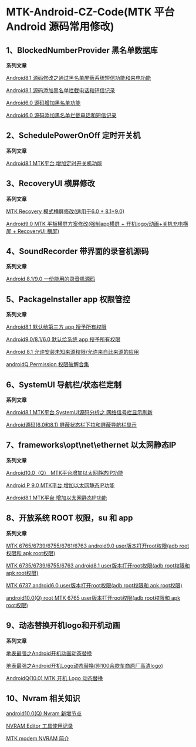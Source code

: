 # MTK-Android-CZ-Code(MTK 平台 Android 源码常用修改)


## 1、BlockedNumberProvider 黑名单数据库

**系列文章**

[Android8.1 源码修改之通过黑名单屏蔽系统短信功能和来电功能](https://blog.csdn.net/u012932409/article/details/89417324)

[Android8.1 源码添加黑名单拦截电话和短信记录](https://blog.csdn.net/u012932409/article/details/95080813)


[Android6.0 源码增加黑名单功能](https://blog.csdn.net/u012932409/article/details/101101389)


[Android6.0 源码添加黑名单拦截电话和短信记录](https://blog.csdn.net/u012932409/article/details/101101431)


## 2、SchedulePowerOnOff 定时开关机

**系列文章**

[Android8.1 MTK平台 增加定时开关机功能](https://blog.csdn.net/u012932409/article/details/100524321)


## 3、RecoveryUI 横屏修改

**系列文章**

[MTK Recovery 模式横屏修改(适用于6.0 + 8.1+9.0)](https://blog.csdn.net/u012932409/article/details/100890755)

[Android9.0 MTK 平板横屏方案修改(强制app横屏 + 开机logo/动画+关机充电横屏 + RecoveryUI 横屏)](https://blog.csdn.net/u012932409/article/details/102585974)


## 4、SoundRecorder 带界面的录音机源码

**系列文章**

[Android 8.1/9.0 一份能用的录音机源码](https://blog.csdn.net/u012932409/article/details/102721982)

## 5、PackageInstaller app 权限管控

**系列文章**

[Android8.1 默认给第三方 app 授予所有权限](https://blog.csdn.net/u012932409/article/details/97400030)

[Android9.0/8.1/6.0 默认给系统 app 授予所有权限](https://blog.csdn.net/u012932409/article/details/103726915)

[Android 8.1 允许安装未知来源权限/允许来自此来源的应用](https://blog.csdn.net/u012932409/article/details/103814872)

[androidQ Permission 权限破解合集](https://blog.csdn.net/u012932409/article/details/105734723)


## 6、SystemUI 导航栏/状态栏定制

**系列文章**

[Android8.1 MTK平台 SystemUI源码分析之 网络信号栏显示刷新](https://blog.csdn.net/u012932409/article/details/90612485)

[Android源码(6.0和8.1) 屏蔽状态栏下拉和屏蔽导航栏显示](https://blog.csdn.net/u012932409/article/details/89156391)

## 7、frameworks\opt\net\ethernet 以太网静态IP

**系列文章**

[Android10.0（Q） MTK平台增加以太网静态IP功能]()

[Android P 9.0 MTK平台 增加以太网静态IP功能](https://blog.csdn.net/u012932409/article/details/102669395)

[Android8.1 MTK平台 增加以太网静态IP功能](https://blog.csdn.net/u012932409/article/details/90679666)

## 8、开放系统 ROOT 权限，su 和 app

**系列文章**

[MTK 6765/6739/6755/6761/6763 android9.0 user版本打开root权限(adb root权限和 apk root权限)](https://blog.csdn.net/u012932409/article/details/103662858)

[MTK 6735/6739/6755/6763 android8.1 user版本打开root权限(adb root权限和 apk root权限)](https://blog.csdn.net/u012932409/article/details/103353723)

[MTK 6737 android6.0 user版本打开root权限(adb root权限和 apk root权限)](https://blog.csdn.net/u012932409/article/details/103398641)

[android10.0(Q) root MTK 6765 user版本打开root权限(adb root权限和 apk root权限)](https://blog.csdn.net/u012932409/article/details/105689587)



## 9、动态替换开机logo和开机动画

**系列文章**

[地表最强之Android开机动画动态替换](https://blog.csdn.net/u012932409/article/details/106146322)

[地表最强之Android开机Logo动态替换(附100余款车商原厂高清logo)](https://blog.csdn.net/u012932409/article/details/106331879)

[AndroidQ(10.0) MTK 开机 Logo 动态替换](https://blog.csdn.net/u012932409/article/details/112676387)

## 10、Nvram 相关知识

[android10.0(Q) Nvram 新增节点](https://blog.csdn.net/u012932409/article/details/110393582)

[NVRAM Editor 工具使用记录](https://blog.csdn.net/u012932409/article/details/111603288)

[MTK modem NVRAM 简介](https://blog.csdn.net/u012932409/article/details/113172535)